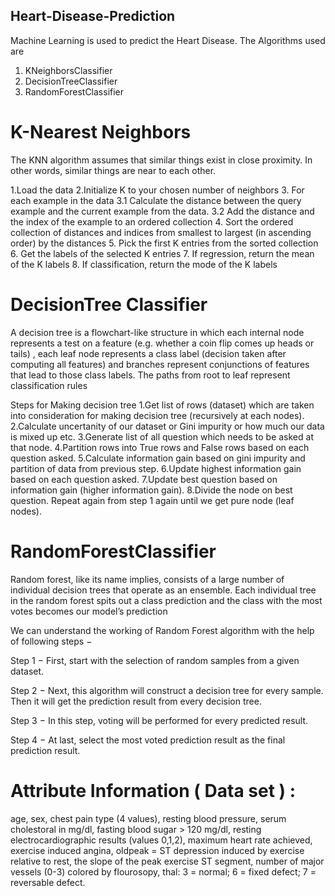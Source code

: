 ## Heart-Disease-Prediction
Machine Learning is used to predict the Heart Disease. The Algorithms used are 
1. KNeighborsClassifier
2. DecisionTreeClassifier
3. RandomForestClassifier


# K-Nearest Neighbors
The KNN algorithm assumes that similar things exist in close proximity. In other words, similar things are near to each other.
 
1.Load the data
2.Initialize K to your chosen number of neighbors
3. For each example in the data
3.1 Calculate the distance between the query example and the current example from the data.
3.2 Add the distance and the index of the example to an ordered collection
4. Sort the ordered collection of distances and indices from smallest to largest (in ascending order) by the distances
5. Pick the first K entries from the sorted collection
6. Get the labels of the selected K entries
7. If regression, return the mean of the K labels
8. If classification, return the mode of the K labels

# DecisionTree Classifier

A decision tree is a flowchart-like structure in which each internal node represents a test on a feature (e.g. whether a coin flip comes up heads or tails) , each leaf node represents a class label (decision taken after computing all features) and branches represent conjunctions of features that lead to those class labels. The paths from root to leaf represent classification rules

Steps for Making decision tree
1.Get list of rows (dataset) which are taken into consideration for making decision tree (recursively at each nodes).
2.Calculate uncertanity of our dataset or Gini impurity or how much our data is mixed up etc.
3.Generate list of all question which needs to be asked at that node.
4.Partition rows into True rows and False rows based on each question asked.
5.Calculate information gain based on gini impurity and partition of data from previous step.
6.Update highest information gain based on each question asked.
7.Update best question based on information gain (higher information gain).
8.Divide the node on best question. Repeat again from step 1 again until we get pure node (leaf nodes).

# RandomForestClassifier
Random forest, like its name implies, consists of a large number of individual decision trees that operate as an ensemble. Each individual tree in the random forest spits out a class prediction and the class with the most votes becomes our model’s prediction 

We can understand the working of Random Forest algorithm with the help of following steps −

Step 1 − First, start with the selection of random samples from a given dataset.

Step 2 − Next, this algorithm will construct a decision tree for every sample. Then it will get the prediction result from every decision tree.

Step 3 − In this step, voting will be performed for every predicted result.

Step 4 − At last, select the most voted prediction result as the final prediction result.

# Attribute Information ( Data set ) :
age,
sex,
chest pain type (4 values),
resting blood pressure,
serum cholestoral in mg/dl,
fasting blood sugar > 120 mg/dl,
resting electrocardiographic results (values 0,1,2),
maximum heart rate achieved,
exercise induced angina,
oldpeak = ST depression induced by exercise relative to rest,
the slope of the peak exercise ST segment,
number of major vessels (0-3) colored by flourosopy,
thal: 3 = normal; 6 = fixed defect; 7 = reversable defect.
